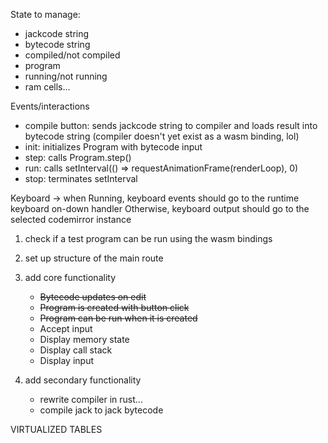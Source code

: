State to manage:
- jackcode string
- bytecode string
- compiled/not compiled
- program
- running/not running
- ram cells...

Events/interactions
- compile button: sends jackcode string to compiler and loads result into bytecode string (compiler doesn't yet exist as a wasm binding, lol)
- init: initializes Program with bytecode input
- step: calls Program.step()
- run: calls setInterval(() => requestAnimationFrame(renderLoop), 0)
- stop: terminates setInterval

Keyboard -> when Running, keyboard events should go to the runtime keyboard on-down handler
Otherwise, keyboard output should go to the selected codemirror instance


1. check if a test program can be run using the wasm bindings

2. set up structure of the main route

3. add core functionality
    - ~~Bytecode updates on edit~~
    - ~~Program is created with button click~~
    - ~~Program can be run when it is created~~
    - Accept input
    - Display memory state
    - Display call stack
    - Display input

4. add secondary functionality
    - rewrite compiler in rust...
    - compile jack to jack bytecode



VIRTUALIZED TABLES
